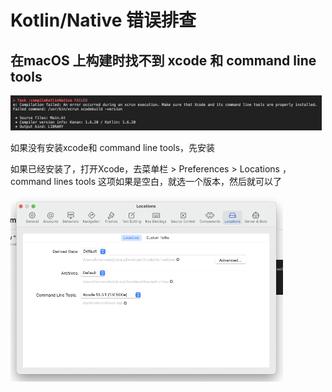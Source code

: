 # Kotlin/Native 错误排查
## 在macOS 上构建时找不到 xcode 和 command line tools

<img src="./assets/image0.png" width="498.000000" height="56.000000">

如果没有安装xcode和 command line tools，先安装

如果已经安装了，打开Xcode，去菜单栏 > Preferences > Locations ，command lines tools 这项如果是空白，就选一个版本，然后就可以了

<img src="./assets/image1.png" width="435.500000" height="296.500000">


